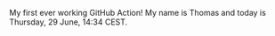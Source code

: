 My first ever working GitHub Action!
My name is Thomas and today is Thursday, 29 June, 14:34 CEST. 
